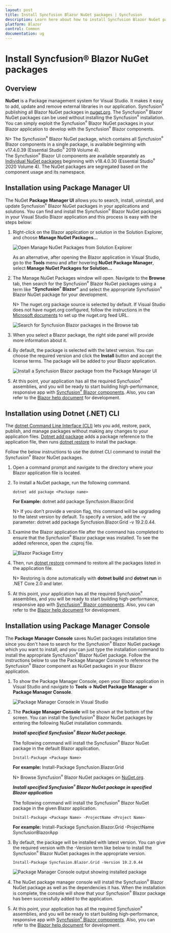 ```yaml
---
layout: post
title: Install Syncfusion Blazor NuGet packages | Syncfusion
description: Learn here about how to install Syncfusion Blazor NuGet packages using the Package Manager UI, .NET CLI, and Package Manager Console. Explore to more details.
platform: Blazor
control: Common
documentation: ug
---
```


# Install Syncfusion® Blazor NuGet packages

## Overview

**NuGet** is a Package management system for Visual Studio. It makes it easy to add, update and remove external libraries in our application. Syncfusion<sup style="font-size:70%">&reg;</sup> publishing all Blazor NuGet packages in [nuget.org](https://www.nuget.org/packages?q=Tag%3A%22Blazor%22+Syncfusion). The Syncfusion<sup style="font-size:70%">&reg;</sup> Blazor NuGet packages can be used without installing the Syncfusion<sup style="font-size:70%">&reg;</sup> installation. You can simply exploit the Syncfusion<sup style="font-size:70%">&reg;</sup> Blazor NuGet packages in your Blazor application to develop with the Syncfusion<sup style="font-size:70%">&reg;</sup> Blazor components.

N> The Syncfusion<sup style="font-size:70%">&reg;</sup> Blazor NuGet package, which contains all Syncfusion<sup style="font-size:70%">&reg;</sup> Blazor components in a single package, is available beginning with v17.4.0.39 (Essential Studio<sup style="font-size:70%">&reg;</sup> 2019 Volume 4).
<br/> The Syncfusion<sup style="font-size:70%">&reg;</sup> Blazor UI components are available separately as [Individual NuGet packages](https://blazor.syncfusion.com/documentation/nuget-packages) beginning with v18.4.0.30 (Essential Studio<sup style="font-size:70%">&reg;</sup> 2020 Volume 4). The NuGet packages are segregated based on the component usage and its namespace.

## Installation using Package Manager UI

The NuGet **Package Manager UI** allows you to search, install, uninstall, and update Syncfusion<sup style="font-size:70%">&reg;</sup> Blazor NuGet packages in your applications and solutions. You can find and install the Syncfusion<sup style="font-size:70%">&reg;</sup> Blazor NuGet packages in your Visual Studio Blazor application and this process is easy with the steps below:

1. Right-click on the Blazor application or solution in the Solution Explorer, and choose **Manage NuGet Packages...**

    ![Open Manage NuGet Packages from Solution Explorer](images/ManageNuGet.png)

    As an alternative, after opening the Blazor application in Visual Studio, go to the **Tools** menu and after hovering **NuGet Package Manager**, select **Manage NuGet Packages for Solution...**

2. The Manage NuGet Packages window will open. Navigate to the **Browse** tab, then search for the Syncfusion<sup style="font-size:70%">&reg;</sup> Blazor NuGet packages using a term like **"Syncfusion<sup style="font-size:70%">&reg;</sup> Blazor"** and select the appropriate Syncfusion<sup style="font-size:70%">&reg;</sup> Blazor NuGet package for your development.

    N> The nuget.org package source is selected by default. If Visual Studio does not have nuget.org configured, follow the instructions in the [Microsoft documents](https://learn.microsoft.com/en-us/nuget/consume-packages/install-use-packages-visual-studio#package-sources) to set up the nuget.org feed URL.

    ![Search for Syncfusion Blazor packages in the Browse tab](images/NuGetsearch.png)

3. When you select a Blazor package, the right side panel will provide more information about it.

4. By default, the package is selected with the latest version. You can choose the required version and click the **Install** button and accept the license terms. The package will be added to your Blazor application.

    ![Install a Syncfusion Blazor package from the Package Manager UI](images/InstallNuGet.png)

5. At this point, your application has all the required Syncfusion<sup style="font-size:70%">&reg;</sup> assemblies, and you will be ready to start building high-performance, responsive app with [Syncfusion<sup style="font-size:70%">&reg;</sup> Blazor components](https://www.syncfusion.com/blazor-components). Also, you can refer to the [Blazor help document](https://blazor.syncfusion.com/documentation/introduction) for development.

## Installation using Dotnet (.NET) CLI

The [dotnet Command Line Interface (CLI)]((https://learn.microsoft.com/en-us/nuget/consume-packages/install-use-packages-dotnet-cli)) lets you add, restore, pack, publish, and manage packages without making any changes to your application files. [Dotnet add package](https://learn.microsoft.com/en-us/dotnet/core/tools/dotnet-add-package?tabs=netcore2x) adds a package reference to the application file, then runs [dotnet restore](https://learn.microsoft.com/en-us/dotnet/core/tools/dotnet-restore?tabs=netcore2x) to install the package.

Follow the below instructions to use the dotnet CLI command to install the Syncfusion<sup style="font-size:70%">&reg;</sup> Blazor NuGet packages.

1. Open a command prompt and navigate to the directory where your Blazor application file is located.
2. To install a NuGet package, run the following command.

    ```dotnet add package <Package name>```

    **For Example:**
    dotnet add package Syncfusion.Blazor.Grid

    N> If you don’t provide a version flag, this command will be upgrading to the latest version by default. To specify a version, add the -v parameter: dotnet add package Syncfusion.Blazor.Grid -v 19.2.0.44.

3. Examine the Blazor application file after the command has completed to ensure that the Syncfusion<sup style="font-size:70%">&reg;</sup> Blazor package was installed. To see the added reference, open the .csproj file.

    ![Blazor Package Entry ](images/packageentry.png)

4. Then, run  [dotnet restore](https://learn.microsoft.com/en-us/dotnet/core/tools/dotnet-restore?tabs=netcore2x) command to restore all the packages listed in the application file.

    N> Restoring is done automatically with **dotnet build** and **dotnet run** in .NET Core 2.0 and later.

5. At this point, your application has all the required Syncfusion<sup style="font-size:70%">&reg;</sup> assemblies, and you will be ready to start building high-performance, responsive app with [Syncfusion<sup style="font-size:70%">&reg;</sup> Blazor components](https://www.syncfusion.com/blazor-components). Also, you can refer to the [Blazor help document](https://blazor.syncfusion.com/documentation/introduction) for development.

## Installation using Package Manager Console

The **Package Manager Console** saves NuGet packages installation time since you don't have to search for the Syncfusion<sup style="font-size:70%">&reg;</sup> Blazor NuGet package which you want to install, and you can just type the installation command to install the appropriate Syncfusion<sup style="font-size:70%">&reg;</sup> Blazor NuGet package. Follow the instructions below to use the Package Manager Console to reference the Syncfusion<sup style="font-size:70%">&reg;</sup> Blazor component as NuGet packages in your Blazor application.

1. To show the Package Manager Console, open your Blazor application in Visual Studio and navigate to **Tools -> NuGet Package Manager -> Package Manager Console**.

    ![Package Manager Console in Visual Studio](images/console.png)

2. The **Package Manager Console** will be shown at the bottom of the screen. You can install the Syncfusion<sup style="font-size:70%">&reg;</sup> Blazor NuGet packages by entering the following NuGet installation commands.

    ***Install specified Syncfusion<sup style="font-size:70%">&reg;</sup> Blazor NuGet package.***

    The following command will install the Syncfusion<sup style="font-size:70%">&reg;</sup> Blazor NuGet package in the default Blazor application.

    ```Install-Package <Package Name>```

    **For example:** Install-Package Syncfusion.Blazor.Grid

    N> Browse Syncfusion<sup style="font-size:70%">&reg;</sup> Blazor NuGet packages on [NuGet.org](https://www.nuget.org/packages?q=Tags%3A%22Blazor%22+syncfusion).

    ***Install specified Syncfusion<sup style="font-size:70%">&reg;</sup> Blazor NuGet package in specified Blazor application***

    The following command will install the Syncfusion<sup style="font-size:70%">&reg;</sup> Blazor NuGet package in the given Blazor application.

    ```Install-Package <Package Name> -ProjectName <Project Name>```

    **For example:** Install-Package Syncfusion.Blazor.Grid -ProjectName SyncfusionBlazorApp

3. By default, the package will be installed with latest version. You can give the required version with the -Version term like below to install the Syncfusion<sup style="font-size:70%">&reg;</sup> Blazor NuGet packages in the appropriate version.

    ```Install-Package Syncfusion.Blazor.Grid -Version 19.2.0.44```

    ![Package Manager Console output showing installed package](images/ConsoleInstallationOutput.png)

4. The NuGet package manager console will install the Syncfusion<sup style="font-size:70%">&reg;</sup> Blazor NuGet package as well as the dependencies it has. When the installation is complete, the console will show that your Syncfusion<sup style="font-size:70%">&reg;</sup> Blazor package has been successfully added to the application.

5. At this point, your application has all the required Syncfusion<sup style="font-size:70%">&reg;</sup> assemblies, and you will be ready to start building high-performance, responsive app with [Syncfusion<sup style="font-size:70%">&reg;</sup> Blazor components](https://www.syncfusion.com/blazor-components). Also, you can refer to the [Blazor help document](https://blazor.syncfusion.com/documentation/introduction) for development.
